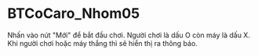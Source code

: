 # BTCoCaro_Nhom05
Nhấn vào nút "Mới" để bắt đầu chơi.
Người chơi là dấu O còn máy là dấu X.
Khi người chơi hoặc máy thắng thì sẽ hiển thị ra thông báo.
